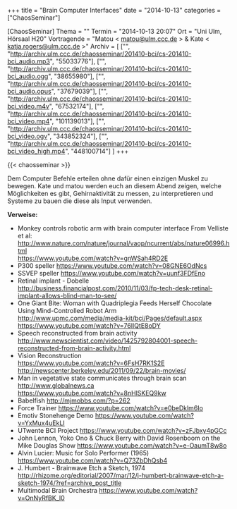 +++
title = "Brain Computer Interfaces"
date = "2014-10-13"
categories = ["ChaosSeminar"]

[ChaosSeminar]
Thema = ""
Termin = "2014-10-13 20:07"
Ort = "Uni Ulm, Hörsaal H20"
Vortragende = "Matou < matou@ulm.ccc.de > & Kate < katja.rogers@ulm.ccc.de >"
Archiv = [
	["", "http://archiv.ulm.ccc.de/chaosseminar/201410-bci/cs-201410-bci_audio.mp3", "55033776"],
	["", "http://archiv.ulm.ccc.de/chaosseminar/201410-bci/cs-201410-bci_audio.ogg", "38655980"],
	["", "http://archiv.ulm.ccc.de/chaosseminar/201410-bci/cs-201410-bci_audio.opus", "37679039"],
	["", "http://archiv.ulm.ccc.de/chaosseminar/201410-bci/cs-201410-bci_video.m4v", "67532174"],
	["", "http://archiv.ulm.ccc.de/chaosseminar/201410-bci/cs-201410-bci_video.mp4", "101139013"],
	["", "http://archiv.ulm.ccc.de/chaosseminar/201410-bci/cs-201410-bci_video.ogv", "343852324"],
	["", "http://archiv.ulm.ccc.de/chaosseminar/201410-bci/cs-201410-bci_video_high.mp4", "448100714"]
	]
+++

{{< chaosseminar >}}

Dem Computer Befehle erteilen ohne dafür einen einzigen Muskel zu bewegen. Kate und matou werden euch an diesem Abend zeigen, welche Möglichkeiten es gibt, Gehirnaktivität zu messen, zu interpretieren und Systeme zu bauen die diese als Input verwenden.

**Verweise:**

- Monkey controls robotic arm with brain computer interface From Velliste et al:  
  http://www.nature.com/nature/journal/vaop/ncurrent/abs/nature06996.html  
  https://www.youtube.com/watch?v=gnWSah4RD2E
- P300 speller https://www.youtube.com/watch?v=08GNE6OdNcs
- SSVEP speller https://www.youtube.com/watch?v=uunf3FDfEno
- Retinal implant - Dobelle http://business.financialpost.com/2010/11/03/fp-tech-desk-retinal-implant-allows-blind-man-to-see/
- One Giant Bite: Woman with Quadriplegia Feeds Herself Chocolate Using Mind-Controlled Robot Arm  
  http://www.upmc.com/media/media-kit/bci/Pages/default.aspx  
  https://www.youtube.com/watch?v=76lIQtE8oDY
- Speech reconstructed from brain activity http://www.newscientist.com/video/1425792804001-speech-reconstructed-from-brain-activity.html
- Vision Reconstruction  
  https://www.youtube.com/watch?v=6FsH7RK1S2E  
  http://newscenter.berkeley.edu/2011/09/22/brain-movies/
- Man in vegetative state communicates through brain scan  
  http://www.globalnews.ca  
  https://www.youtube.com/watch?v=8nHlSKEQ9kw 
- Babelfish http://mjmobbs.com/?p=262 
- Force Trainer https://www.youtube.com/watch?v=e0beDklm6Io 
- Emotiv Stonehenge Demo https://www.youtube.com/watch?v=YxMux4uEkLI 
- UTwente BCI Project https://www.youtube.com/watch?v=zFJbxy4pGCc 
- John Lennon, Yoko Ono & Chuck Berry with David Rosenboom on the Mike Douglas Show  https://www.youtube.com/watch?v=e-OaumT8w8o 
- Alvin Lucier: Music for Solo Performer (1965)  https://www.youtube.com/watch?v=Q73ZbDhQsb4 
- J. Humbert - Brainwave Etch a Sketch, 1974 http://rhizome.org/editorial/2007/mar/12/j-humbert-brainwave-etch-a-sketch-1974/?ref=archive_post_title 
- Multimodal Brain Orchestra https://www.youtube.com/watch?v=OnNyRfBK_l0
